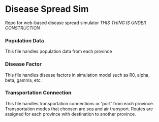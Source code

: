 # Disease Spread Sim
Repo for web-based disease spread simulator
*THIS THING IS UNDER CONSTRUCTION*
### Population Data
This file handles population data from each province
### Disease Factor
This file handles disease factors in simulation model such as R0, alpha, beta, gamma, etc. 
### Transportation Connection
This file handles transportation connections or 'port' from each province. 
Transportation modes that choosen are sea and air transport.
Routes are assigned for each province with destination to another province.
